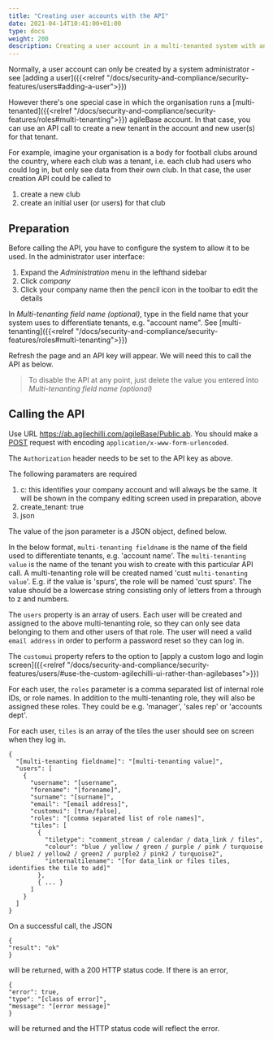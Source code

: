 ```yaml
---
title: "Creating user accounts with the API"
date: 2021-04-14T10:41:00+01:00
type: docs
weight: 200
description: Creating a user account in a multi-tenanted system with an API request
---
```

Normally, a user account can only be created by a system administrator - see [adding a user]({{<relref "/docs/security-and-compliance/security-features/users#adding-a-user">}})

However there's one special case in which the organisation runs a [multi-tenanted]({{<relref "/docs/security-and-compliance/security-features/roles#multi-tenanting">}}) agileBase account. In that case, you can use an API call to create a new tenant in the account and new user(s) for that tenant.

For example, imagine your organisation is a body for football clubs around the country, where each club was a tenant, i.e. each club had users who could log in, but only see data from their own club. In that case, the user creation API could be called to 
1) create a new club
2) create an initial user (or users) for that club

## Preparation
Before calling the API, you have to configure the system to allow it to be used. In the administrator user interface:
1) Expand the _Administration_ menu in the lefthand sidebar
2) Click _company_
3) Click your company name then the pencil icon in the toolbar to edit the details

In *Multi-tenanting field name (optional)*, type in the field name that your system uses to differentiate tenants, e.g. "account name". See [multi-tenanting]({{<relref "/docs/security-and-compliance/security-features/roles#multi-tenanting">}})

Refresh the page and an API key will appear. We will need this to call the API as below.
> To disable the API at any point, just delete the value you entered into *Multi-tenanting field name (optional)*

## Calling the API

Use URL https://ab.agilechilli.com/agileBase/Public.ab. You should make a [POST](https://developer.mozilla.org/en-US/docs/Web/HTTP/Methods/POST) request with encoding `application/x-www-form-urlencoded`.

The `Authorization` header needs to be set to the API key as above.

The following paramaters are required

1. c: this identifies your company account and will always be the same. It will be shown in the company editing screen used in preparation, above
2. create_tenant: true
3. json

The value of the json parameter is a JSON object, defined below.

In the below format, `multi-tenanting fieldname` is the name of the field used to differentiate tenants, e.g. 'account name'. The `multi-tenanting value` is the name of the tenant you wish to create with this particular API call. A multi-tenanting role will be created named 'cust `multi-tenanting value`'. E.g. if the value is 'spurs', the role will be named 'cust spurs'. The value should be a lowercase string consisting only of letters from a through to z and numbers.

The `users` property is an array of users. Each user will be created and assigned to the above multi-tenanting role, so they can only see data belonging to them and other users of that role. The user will need a valid `email address` in order to perform a password reset so they can log in.

The `customui` property refers to the option to [apply a custom logo and login screen]({{<relref "/docs/security-and-compliance/security-features/users/#use-the-custom-agilechilli-ui-rather-than-agilebases">}})

For each user, the `roles` parameter is a comma separated list of internal role IDs, or role names. In addition to the multi-tenanting role, they will also be assigned these roles. They could be e.g. 'manager', 'sales rep' or 'accounts dept'.

For each user, `tiles` is an array of the tiles the user should see on screen when they log in.

```
{
  "[multi-tenanting fieldname]": "[multi-tenanting value]",
  "users": [
    {
      "username": "[username",
      "forename": "[forename]",
      "surname": "[surname]",
      "email": "[email address]",
      "customui": [true/false],
      "roles": "[comma separated list of role names]",
      "tiles": [
        {
          "tiletype": "comment_stream / calendar / data_link / files",
          "colour": "blue / yellow / green / purple / pink / turquoise / blue2 / yellow2 / green2 / purple2 / pink2 / turquoise2",
          "internaltilename": "[for data_link or files tiles, identifies the tile to add]"
        },
        { ... }
      ]
    }
  ]
}
```

On a successful call, the JSON

```
{
"result": "ok"
}
```

will be returned, with a 200 HTTP status code. If there is an error,

```
{
"error": true,
"type": "[class of error]",
"message": "[error message]"
}
```

will be returned and the HTTP status code will reflect the error.